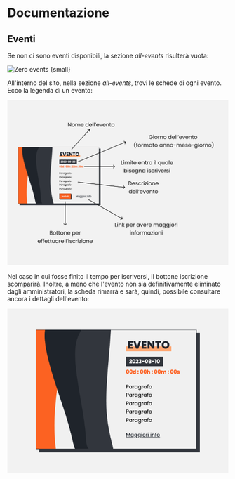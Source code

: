 # Documentazione

## Eventi

Se non ci sono eventi disponibili, la sezione _all-events_ risulterà vuota:

![Zero events {small}](/assets/image1-45637418.png)

All'interno del sito, nella sezione _all-events_, trovi le schede di ogni evento. Ecco la legenda di un evento:

![Event's card's components](/src/assets/documentationFiles/events/image2.png)

Nel caso in cui fosse finito il tempo per iscriversi, il bottone iscrizione scomparirà. Inoltre, a meno che l'evento non sia definitivamente eliminato dagli amministratori, la scheda rimarrà e sarà, quindi, possibile consultare ancora i dettagli dell'evento:

![Time expired {small}](/src/assets/documentationFiles/events/image3.png)
